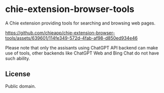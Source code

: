 # chie-extension-browser-tools

A Chie extension providing tools for searching and browsing web pages.

https://github.com/chieapp/chie-extension-browser-tools/assets/639601/114fe349-572d-4fab-af98-d850ed934e46

Please note that only the assisants using ChatGPT API backend can make use of
tools, other backends like ChatGPT Web and Bing Chat do not have such ability.

## License

Public domain.
